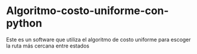 # Algoritmo-costo-uniforme-con-python
Este es un software que utiliza el algoritmo de costo uniforme para escoger la ruta más cercana entre estados
